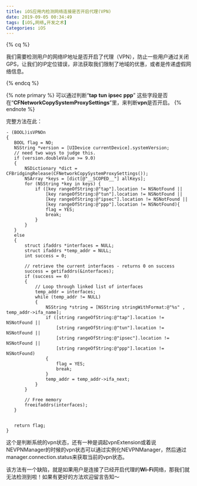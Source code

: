 ```yaml
---
title: iOS应用内检测网络连接是否开启代理(VPN)
date: 2019-09-05 00:34:49
tags: [iOS,网络,开发之术]
Categories: iOS
---
```


{% cq %}

我们需要检测用户的网络IP地址是否开启了代理（VPN），防止一些用户通过关闭GPS，让我们的IP定位错误，非法获取我们限制了地域的优惠，或者是传递虚假网络信息。

{% endcq %}



<!-- more -->


{% note primary %}
可以通过判断“**tap** **tun** **ipsec** **ppp**” 这些字段是否在“**CFNetworkCopySystemProxySettings**”里，来判断**vpn**是否开启。
{% endnote %}

完整方法在此：

```Objc
- (BOOL)isVPNOn
{
   BOOL flag = NO;
   NSString *version = [UIDevice currentDevice].systemVersion;
   // need two ways to judge this.
   if (version.doubleValue >= 9.0)
   {
       NSDictionary *dict = CFBridgingRelease(CFNetworkCopySystemProxySettings());
       NSArray *keys = [dict[@"__SCOPED__"] allKeys];
       for (NSString *key in keys) {
           if ([key rangeOfString:@"tap"].location != NSNotFound ||
               [key rangeOfString:@"tun"].location != NSNotFound ||
               [key rangeOfString:@"ipsec"].location != NSNotFound ||
               [key rangeOfString:@"ppp"].location != NSNotFound){
               flag = YES;
               break;
           }
       }
   }
   else
   {
       struct ifaddrs *interfaces = NULL;
       struct ifaddrs *temp_addr = NULL;
       int success = 0;
       
       // retrieve the current interfaces - returns 0 on success
       success = getifaddrs(&interfaces);
       if (success == 0)
       {
           // Loop through linked list of interfaces
           temp_addr = interfaces;
           while (temp_addr != NULL)
           {
               NSString *string = [NSString stringWithFormat:@"%s" , temp_addr->ifa_name];
               if ([string rangeOfString:@"tap"].location != NSNotFound ||
                   [string rangeOfString:@"tun"].location != NSNotFound ||
                   [string rangeOfString:@"ipsec"].location != NSNotFound ||
                   [string rangeOfString:@"ppp"].location != NSNotFound)
               {
                   flag = YES;
                   break;
               }
               temp_addr = temp_addr->ifa_next;
           }
       }
       
       // Free memory
       freeifaddrs(interfaces);
   }


   return flag;
}
```

这个是判断系统的vpn状态，还有一种是调起vpnExtension或着说NEVPNManager的时候的vpn状态可以通过实例化NEVPNManager，然后通过manager.connection.status来获取当前的vpn状态。


该方法有一个缺陷，就是如果用户是连接了已经开启代理的**Wi-Fi**网络，那我们就无法检测到啦！如果有更好的方法欢迎留言告知～